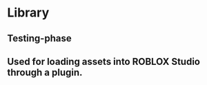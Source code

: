 # Library
Testing-phase
------------------------------------------------------------
Used for loading assets into ROBLOX Studio through a plugin.
------------------------------------------------------------
